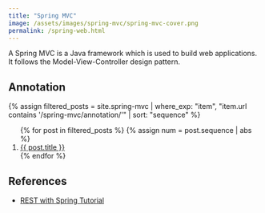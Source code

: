 ```yaml
---
title: "Spring MVC"
image: /assets/images/spring-mvc/spring-mvc-cover.png
permalink: /spring-web.html
---
```


A Spring MVC is a Java framework which is used to build web applications. It follows the Model-View-Controller design pattern.

## Annotation

{%
assign filtered_posts = site.spring-mvc |
where_exp: "item", "item.url contains '/spring-mvc/annotation/'" |
sort: "sequence"
%}
<ol>
    {% for post in filtered_posts %}
    {% assign num = post.sequence | abs %}
    <li>
        <a href="{{ post.url }}">{{ post.title }}</a>
    </li>
    {% endfor %}
</ol>

## References

- [REST with Spring Tutorial](https://www.baeldung.com/rest-with-spring-series)
